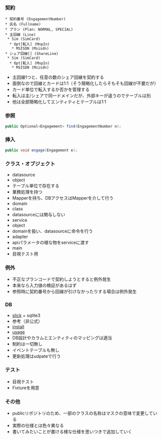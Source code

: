 ### 契約
```
* 契約番号 (EngagementNumber)
* 氏名 (Fullname)
* プラン (Plan: NORMAL, SPECIAL)
* 主回線 (Line)
 * Sim (SimCard)
  * Opt[転入] (MnpIn)
   * MSISDN (Msisdn)
* シェア回線[] (ShareLine)
 * Sim (SimCard)
  * Opt[転入] (MnpIn)
   * MSISDN (Msisdn)
```
+ 主回線1つと、任意の数のシェア回線を契約する
+ 面倒なので回線とカードは1:1（そう簡略化したらそもそも回線が不要だが）
+ カード単位で転入するか否かを管理する
+ 転入は主/シェアで同一ドメインだが、外部キーが違うのでテーブルは別
+ 他は全部簡略化してエンティティとテーブルは1:1

### 参照
```Java
public Optional<Engagement> find(EngagementNumber n);
```

### 挿入
```Java
public void engage(Engagement e);
```

### クラス・オブジェクト
+ datasource
 + object
 + テーブル単位で存在する
 + 業務処理を持つ
 + Mapperを持ち、DBアクセスはMapperを介して行う
+ domain
 + class
 + datasourceには関与しない
+ service
 + object
 + domainを扱い、datasourceに命令を行う
+ adapter
 + apiパラメータの様な物をserviceに渡す
+ main
 + 目視テスト用

### 例外
+ 不正なプランコードで契約しようとすると例外発生
 + 本来なら入力値の検証があるはず
+ 参照時に契約番号から回線が引けなかったりする場合は例外発生

### DB
+ [slick](http://slick.typesafe.com/) + sqlite3
+ 参考（非公式）
 + [install](http://kaiyori.net/wordpress/?p=137)
 + [usage](http://www.mwsoft.jp/programming/scala/slick_query.html)
+ DB設計やカラムとエンティティのマッピングは適当
+ 制約は一切無し
+ イベントテーブルも無し
 + 更新処理はudpateで行う

### テスト
+ 目視テスト
+ Fixtureを用意

### その他
+ publicリポジトリのため、一部のクラスの名称はマスクの意味で変更している
+ 実際の仕様とは色々異なる
+ 書いてみたいことが書ける様な仕様を思いつきで追加していく
